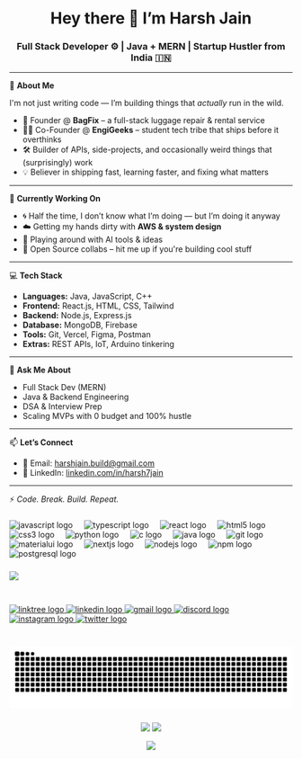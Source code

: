 <h1 align="center">Hey there 👋 I’m Harsh Jain</h1>
<h3 align="center">Full Stack Developer ⚙️ | Java + MERN | Startup Hustler from India 🇮🇳</h3>

---

🚀 **About Me**

I'm not just writing code — I’m building things that *actually* run in the wild.

- 🧳 Founder @ **BagFix** – a full-stack luggage repair & rental service  
- 👨‍💻 Co-Founder @ **EngiGeeks** – student tech tribe that ships before it overthinks  
- 🛠️ Builder of APIs, side-projects, and occasionally weird things that (surprisingly) work  
- 💡 Believer in shipping fast, learning faster, and fixing what matters

---

🧠 **Currently Working On**

- 🌀 Half the time, I don’t know what I’m doing — but I’m doing it anyway  
- ☁️ Getting my hands dirty with **AWS & system design**  
- 🧪 Playing around with AI tools & ideas  
- 🤝 Open Source collabs – hit me up if you're building cool stuff

---

💻 **Tech Stack**

- **Languages:** Java, JavaScript, C++  
- **Frontend:** React.js, HTML, CSS, Tailwind  
- **Backend:** Node.js, Express.js  
- **Database:** MongoDB, Firebase  
- **Tools:** Git, Vercel, Figma, Postman  
- **Extras:** REST APIs, IoT, Arduino tinkering

---

💬 **Ask Me About**

- Full Stack Dev (MERN)  
- Java & Backend Engineering  
- DSA & Interview Prep  
- Scaling MVPs with 0 budget and 100% hustle

---

📫 **Let’s Connect**

- 📧 Email: [harshjain.build@gmail.com](mailto:harshjain.build@gmail.com)  
- 🔗 LinkedIn: [linkedin.com/in/harsh7jain](https://www.linkedin.com/in/harsh7jain)

---

⚡ *Code. Break. Build. Repeat.*



###

<div align="left">
  <img src="https://cdn.jsdelivr.net/gh/devicons/devicon/icons/javascript/javascript-original.svg" height="30" alt="javascript logo"  />
  <img width="12" />
  <img src="https://cdn.jsdelivr.net/gh/devicons/devicon/icons/typescript/typescript-original.svg" height="30" alt="typescript logo"  />
  <img width="12" />
  <img src="https://cdn.jsdelivr.net/gh/devicons/devicon/icons/react/react-original.svg" height="30" alt="react logo"  />
  <img width="12" />
  <img src="https://cdn.jsdelivr.net/gh/devicons/devicon/icons/html5/html5-original.svg" height="30" alt="html5 logo"  />
  <img width="12" />
  <img src="https://cdn.jsdelivr.net/gh/devicons/devicon/icons/css3/css3-original.svg" height="30" alt="css3 logo"  />
  <img width="12" />
  <img src="https://cdn.jsdelivr.net/gh/devicons/devicon/icons/python/python-original.svg" height="30" alt="python logo"  />
  <img width="12" />
  <img src="https://cdn.jsdelivr.net/gh/devicons/devicon/icons/c/c-original.svg" height="30" alt="c logo"  />
  <img width="12" />
  <img src="https://cdn.jsdelivr.net/gh/devicons/devicon/icons/java/java-original.svg" height="30" alt="java logo"  />
  <img width="12" />
  <img src="https://cdn.jsdelivr.net/gh/devicons/devicon/icons/git/git-original.svg" height="30" alt="git logo"  />
  <img width="12" />
  <img src="https://cdn.jsdelivr.net/gh/devicons/devicon/icons/materialui/materialui-original.svg" height="30" alt="materialui logo"  />
  <img width="12" />
  <img src="https://cdn.jsdelivr.net/gh/devicons/devicon/icons/nextjs/nextjs-original.svg" height="30" alt="nextjs logo"  />
  <img width="12" />
  <img src="https://cdn.jsdelivr.net/gh/devicons/devicon/icons/nodejs/nodejs-original.svg" height="30" alt="nodejs logo"  />
  <img width="12" />
  <img src="https://cdn.jsdelivr.net/gh/devicons/devicon/icons/npm/npm-original-wordmark.svg" height="30" alt="npm logo"  />
  <img width="12" />
  <img src="https://cdn.jsdelivr.net/gh/devicons/devicon/icons/postgresql/postgresql-original.svg" height="30" alt="postgresql logo"  />
</div>

###
![](https://komarev.com/ghpvc/?username=Engi-Geek)
###
###

<br clear="both">

<div align="left">

  <a href="https://linktr.ee/harsh.build" target="_blank">
    <img src="https://img.shields.io/static/v1?message=Linktree&logo=linktree&label=&color=1de9b6&logoColor=white&labelColor=&style=for-the-badge" height="35" alt="linktree logo"  />
  </a>
  
  <a href="https://www.linkedin.com/in/harsh7jain" target="_blank">
    <img src="https://img.shields.io/static/v1?message=LinkedIn&logo=linkedin&label=&color=0077B5&logoColor=white&labelColor=&style=for-the-badge" height="35" alt="linkedin logo"  />
  </a>
<a href="mailto:harshjain.build@gmail.com" target="_blank">
  <img src="https://img.shields.io/static/v1?message=Gmail&logo=gmail&label=&color=D14836&logoColor=white&labelColor=&style=for-the-badge" height="35" alt="gmail logo" />
</a>

  </a>
  <a href="https://discord.gg/harshj7" target="_blank">
  <img src="https://img.shields.io/static/v1?message=Discord&logo=discord&label=&color=7289DA&logoColor=white&labelColor=&style=for-the-badge" height="35" alt="discord logo" />
</a>

  <a href="https://www.instagram.com/_.harshj._/" target="_blank">
    <img src="https://img.shields.io/static/v1?message=Instagram&logo=instagram&label=&color=E4405F&logoColor=white&labelColor=&style=for-the-badge" height="35" alt="instagram logo"  />
  </a>
  <a href="https://x.com/_harshj__" target="_blank">
    <img src="https://img.shields.io/static/v1?message=Twitter&logo=twitter&label=&color=1DA1F2&logoColor=white&labelColor=&style=for-the-badge" height="35" alt="twitter logo"  />
  </a>
</div>

###

### 

<br clear="both">

<img src="https://raw.githubusercontent.com/Engi-Geek/Engi-Geek/output/snake.svg" alt="Snake animation" />

###

<div align="center">
  <img src="https://github-readme-stats.vercel.app/api?username=Engi-Geek&show_icons=true&theme=dracula" height="150" />
  <img src="https://github-readme-stats.vercel.app/api/top-langs/?username=Engi-Geek&layout=compact&theme=dracula" height="150" />
</div>

<p align="center">
  <img src="https://github-readme-streak-stats.herokuapp.com/?user=Engi-Geek&theme=dracula" />
</p>

###

